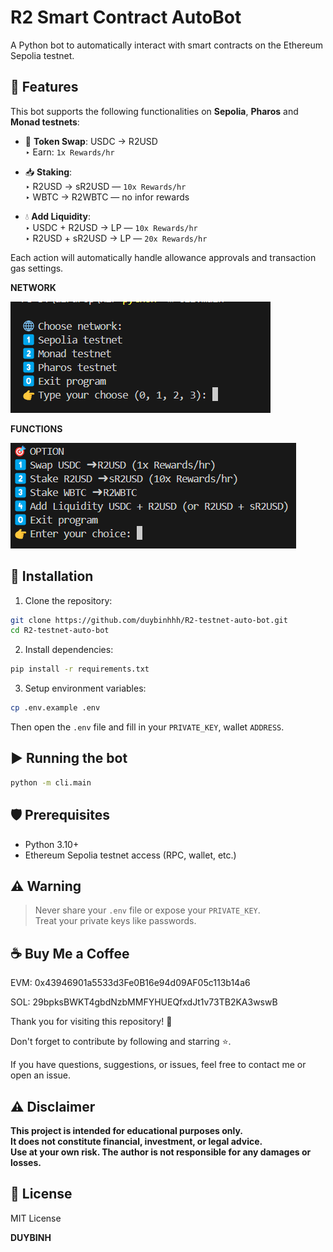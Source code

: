 # R2 Smart Contract AutoBot

A Python bot to automatically interact with smart contracts on the Ethereum Sepolia testnet.

## 🚀 Features

This bot supports the following functionalities on **Sepolia**, **Pharos** and **Monad testnets**:

- 🔁 **Token Swap**: USDC → R2USD  
  ‣ Earn: `1x Rewards/hr`

- 📥 **Staking**:  
  ‣ R2USD → sR2USD — `10x Rewards/hr`  
  ‣ WBTC → R2WBTC — no infor rewards

- 💧 **Add Liquidity**:  
  ‣ USDC + R2USD → LP — `10x Rewards/hr`  
  ‣ R2USD + sR2USD → LP — `20x Rewards/hr`

Each action will automatically handle allowance approvals and transaction gas settings.

**NETWORK**

![alt text](image-2.png)

**FUNCTIONS**

![alt text](image.png)

## 🔧 Installation

1. Clone the repository:

```bash
git clone https://github.com/duybinhhh/R2-testnet-auto-bot.git
cd R2-testnet-auto-bot
```

2. Install dependencies:

```bash
pip install -r requirements.txt
```

3. Setup environment variables:

```bash
cp .env.example .env
```

Then open the `.env` file and fill in your `PRIVATE_KEY`, wallet `ADDRESS`.

## ▶️ Running the bot

```bash
python -m cli.main
```

## 🛡 Prerequisites

- Python 3.10+
- Ethereum Sepolia testnet access (RPC, wallet, etc.)

## ⚠️ Warning

> Never share your `.env` file or expose your `PRIVATE_KEY`.  
> Treat your private keys like passwords.

## ☕ Buy Me a Coffee

EVM: 0x43946901a5533d3Fe0B16e94d09AF05c113b14a6

SOL: 29bpksBWKT4gbdNzbMMFYHUEQfxdJt1v73TB2KA3wswB

Thank you for visiting this repository! 🌟

Don't forget to contribute by following and starring ⭐️.

If you have questions, suggestions, or issues, feel free to contact me or open an issue.

## ⚠️ Disclaimer

**This project is intended for educational purposes only.  
It does **not** constitute financial, investment, or legal advice.  
Use at your own risk. The author is not responsible for any damages or losses.**

## 📄 License

MIT License

**DUYBINH**
